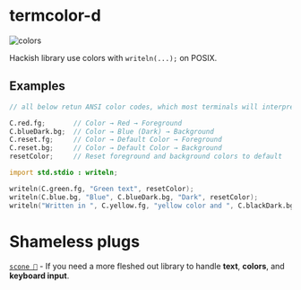 # termcolor-d

![colors](https://i.imgur.com/kF3nEc9.png)

Hackish library use colors with `writeln(...);` on POSIX.

## Examples

```d
// all below retun ANSI color codes, which most terminals will interpret correctly

C.red.fg;       // Color → Red → Foreground
C.blueDark.bg;  // Color → Blue (Dark) → Background
C.reset.fg;     // Color → Default Color → Foreground
C.reset.bg;     // Color → Default Color → Background
resetColor;     // Reset foreground and background colors to default
```

```d
import std.stdio : writeln;

writeln(C.green.fg, "Green text", resetColor);
writeln(C.blue.bg, "Blue", C.blueDark.bg, "Dark", resetColor);
writeln("Written in ", C.yellow.fg, "yellow color and ", C.blackDark.bg, "dark background", resetColor, "!");
```

# Shameless plugs

[`scone 🍞`](https://github.com/vladdeSV/scone) - If you need a more fleshed out library to handle **text**, **colors**, and **keyboard input**.
